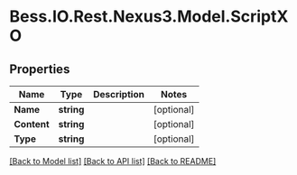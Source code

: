 # Bess.IO.Rest.Nexus3.Model.ScriptXO
## Properties

Name | Type | Description | Notes
------------ | ------------- | ------------- | -------------
**Name** | **string** |  | [optional] 
**Content** | **string** |  | [optional] 
**Type** | **string** |  | [optional] 

[[Back to Model list]](../README.md#documentation-for-models) [[Back to API list]](../README.md#documentation-for-api-endpoints) [[Back to README]](../README.md)

